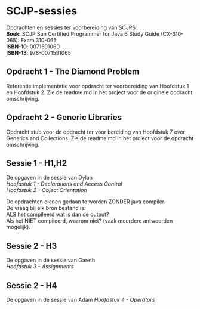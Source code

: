 SCJP-sessies
==============
Opdrachten en sessies ter voorbereiding van SCJP6.  
__Boek__: SCJP Sun Certified Programmer for Java 6 Study Guide (CX-310-065): Exam 310-065   
__ISBN-10__: 0071591060  
__ISBN-13__: 978-0071591065  

Opdracht 1 - The Diamond Problem
--------------------------------
Referentie implementatie voor opdracht ter voorbereiding van Hoofdstuk 1 en Hoofdstuk 2.
Zie de readme.md in het project voor de originele opdracht omschrijving.

Opdracht 2 - Generic Libraries
------------------------------
Opdracht stub voor de opdracht ter voor bereiding van Hoofdstuk 7 over Generics and Collections.
Zie de readme.md in het project voor de opdracht omschrijving.

Sessie 1 - H1,H2
-------------------
De opgaven in de sessie van Dylan  
*Hoofdstuk 1 - Declarations and Access Control*  
*Hoofdstuk 2 - Object Orientation*  

De opdrachten dienen gedaan te worden ZONDER java compiler.  
De vraag bij elk bron bestand is:  
ALS het compileerd wat is dan de output?  
Als het NIET compileerd, waarom niet? (vaak meerdere antwoorden mogelijk).  

Sessie 2 - H3
-------------
De opgaven in de sessie van Gareth  
*Hoofdstuk 3 - Assignments*

Sessie 2 - H4
-------------
De opgaven in de sessie van Adam
*Hoofdstuk 4 - Operators*

